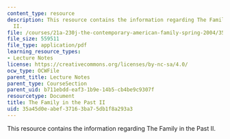 ```yaml
---
content_type: resource
description: This resource contains the information regarding The Family in the Past
  II.
file: /courses/21a-230j-the-contemporary-american-family-spring-2004/35a45d0eabef37163ba75db1f8a293a3_MIT21A_230JS04_familypast2.pdf
file_size: 559511
file_type: application/pdf
learning_resource_types:
- Lecture Notes
license: https://creativecommons.org/licenses/by-nc-sa/4.0/
ocw_type: OCWFile
parent_title: Lecture Notes
parent_type: CourseSection
parent_uid: b711ebdd-eaf3-1b9e-14b5-cb4be9c9307f
resourcetype: Document
title: The Family in the Past II
uid: 35a45d0e-abef-3716-3ba7-5db1f8a293a3
---
```

This resource contains the information regarding The Family in the Past II.